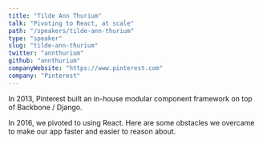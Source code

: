 ```yaml
---
title: "Tilde Ann Thurium"
talk: "Pivoting to React, at scale"
path: "/speakers/tilde-ann-thurium"
type: "speaker"
slug: "tilde-ann-thurium"
twitter: "annthurium"
github: "annthurium"
companyWebsite: "https://www.pinterest.com"
company: "Pinterest"
---
```


<p>In 2013, Pinterest built an in-house modular component framework on top of Backbone / Django.</p>
<p>In 2016, we pivoted to using React.  Here are some obstacles we overcame to make our app faster and easier to reason about.</p>